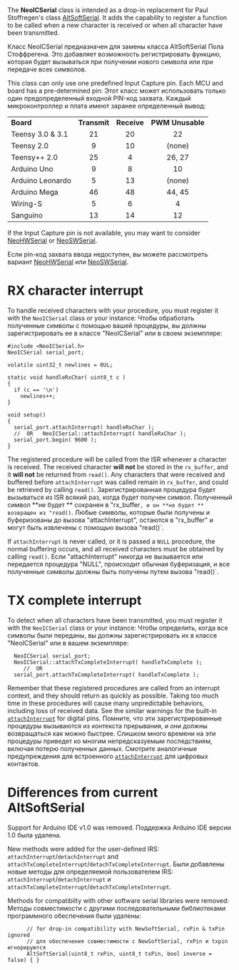#
The **NeoICSerial** class is intended as a drop-in replacement for Paul Stoffregen's class [AltSoftSerial](https://github.com/PaulStoffregen/AltSoftSerial).  It adds the capability to register a function to be called when a new character is received or when all character have been transmitted.

Класс NeoICSerial предназначен для замены класса AltSoftSerial Пола Стоффрегена. Это добавляет возможность регистрировать функцию, которая будет вызываться при получении нового символа или при передаче всех символов.

This class can only use one predefined Input Capture pin.  Each MCU and board has a pre-determined pin:
Этот класс может использовать только один предопределенный входной PIN-код захвата. Каждый микроконтроллер и плата имеют заранее определенный вывод:
<table><tr><td> <b>Board</b> </td><td align=center> <b>Transmit</b> </td><td align=center> <b>Receive</b> </td><td align=center> <b>PWM Unusable</b></td></tr>
<tr><td> Teensy 3.0 & 3.1 </td><td align=center> 21 </td><td align=center> 20 </td><td align=center> 22</td></tr>
<tr><td> Teensy 2.0 </td><td align=center> 9  </td><td align=center> 10 </td><td align=center> (none)</td></tr>
<tr><td> Teensy++ 2.0 </td><td align=center> 25 </td><td align=center> 4 </td><td align=center> 26, 27</td></tr>
<tr><td> Arduino Uno </td><td align=center> 9  </td><td align=center> 8 </td><td align=center> 10</td></tr>
<tr><td> Arduino Leonardo </td><td align=center> 5 </td><td align=center> 13 </td><td align=center> (none)</td></tr>
<tr><td> Arduino Mega </td><td align=center> 46 </td><td align=center> 48 </td><td align=center> 44, 45</td></tr>
<tr><td> Wiring-S </td><td align=center> 5 </td><td align=center> 6 </td><td align=center> 4</td></tr>
<tr><td> Sanguino </td><td align=center> 13 </td><td align=center> 14 </td><td align=center> 12</td></tr>
</table>


If the Input Capture pin is not available, you may want to consider [NeoHWSerial](https://github.com/SlashDevin/NeoHWSerial) or [NeoSWSerial](https://github.com/SlashDevin/NeoSWSerial).

Если pin-код захвата ввода недоступен, вы можете рассмотреть вариант [NeoHWSerial](https://github.com/SlashDevin/NeoHWSerial) или [NeoSWSerial](https://github.com/SlashDevin/NeoSWSerial).

# RX character interrupt

To handle received characters with your procedure, you must register it with the `NeoICSerial` class or your instance:
Чтобы обработать полученные символы с помощью вашей процедуры, вы должны зарегистрировать ее в классе "NeoICSerial" или в своем экземпляре:

    #include <NeoICSerial.h>
    NeoICSerial serial_port;

    volatile uint32_t newlines = 0UL;

    static void handleRxChar( uint8_t c )
    {
      if (c == '\n')
        newlines++;
    }

    void setup()
    {
      serial_port.attachInterrupt( handleRxChar );
      //  OR   NeoICSerial::attachInterrupt( handleRxChar );
      serial_port.begin( 9600 );
    }

The registered procedure will be called from the ISR whenever a character is received.  The received character **will not** be stored in the `rx_buffer`, and it **will not** be returned from `read()`.  Any characters that were received and buffered before `attachInterrupt` was called remain in `rx_buffer`, and could be retrieved by calling `read()`.
Зарегистрированная процедура будет вызываться из ISR всякий раз, когда будет получен символ. Полученный символ **не будет ** сохранен в "rx_buffer`, и он **не будет ** возвращен из "read()`. Любые символы, которые были получены и буферизованы до вызова "attachInterrupt", остаются в "rx_buffer" и могут быть извлечены с помощью вызова "read()`.

If `attachInterrupt` is never called, or it is passed a `NULL` procedure, the normal buffering occurs, and all received characters must be obtained by calling `read()`.
Если "attachInterrupt" никогда не вызывается или передается процедура "NULL", происходит обычная буферизация, и все полученные символы должны быть получены путем вызова "read()`.

# TX complete interrupt

To detect when all characters have been transmitted, you must register it with the `NeoICSerial` class or your instance:
Чтобы определить, когда все символы были переданы, вы должны зарегистрировать их в классе "NeoICSerial" или в вашем экземпляре:

```
  NeoICSerial serial_port;
  NeoICSerial::attachTxCompleteInterrupt( handleTxComplete );
     //  OR
  serial_port.attachTxCompleteInterrupt( handleTxComplete );
```

Remember that these registered procedures are called from an interrupt context, and they should return as quickly as possible.  Taking too much time in these procedures will cause many unpredictable behaviors, including loss of received data.  See the similar warnings for the built-in [`attachInterrupt`](https://www.arduino.cc/en/Reference/AttachInterrupt) for digital pins.
Помните, что эти зарегистрированные процедуры вызываются из контекста прерывания, и они должны возвращаться как можно быстрее. Слишком много времени на эти процедуры приведет ко многим непредсказуемым последствиям, включая потерю полученных данных. Смотрите аналогичные предупреждения для встроенного [`attachInterrupt`](https://www.arduino.cc/en/Reference/AttachInterrupt ) для цифровых контактов.

# Differences from current AltSoftSerial

Support for Arduino IDE v1.0 was removed.
Поддержка Arduino IDE версии 1.0 была удалена.

New methods were added for the user-defined IRS: `attachInterrupt`/`detachInterrupt` and `attachTxCompleteInterrupt`/`detachTxCompleteInterrupt`.
Были добавлены новые методы для определяемой пользователем IRS:  `attachInterrupt`/`detachInterrupt` и `attachTxCompleteInterrupt`/`detachTxCompleteInterrupt`.

Methods for compatibilty with other software serial libraries were removed:
Методы совместимости с другими последовательными библиотеками программного обеспечения были удалены:

```
	  // for drop-in compatibility with NewSoftSerial, rxPin & txPin ignored
	  // для обеспечения совместимости с NewSoftSerial, rxPin и txpin игнорируются
	  AltSoftSerial(uint8_t rxPin, uint8_t txPin, bool inverse = false) { }
```
